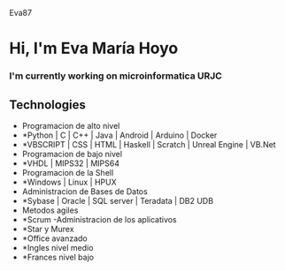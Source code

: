 Eva87

# Hi, I'm Eva María Hoyo 

### I'm currently working on microinformatica URJC

## Technologies

- Programacion de alto nivel
- *Python | C | C++ | Java | Android | Arduino | Docker 
- *VBSCRIPT | CSS | HTML | Haskell | Scratch | Unreal Engine | VB.Net
- Programacion de bajo nivel
- *VHDL | MIPS32 | MIPS64
- Programacion de la Shell 
- *Windows | Linux | HPUX
- Administracion de Bases de Datos
- *Sybase | Oracle | SQL server | Teradata | DB2 UDB
- Metodos agiles
- *Scrum
-Administracion de los aplicativos
- *Star y Murex
- *Office avanzado
- *Ingles nivel medio
- *Frances nivel bajo